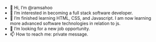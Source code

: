 - 👋 Hi, I’m @ramsahoo
- 👀 I’m interested in becoming a full stack software  developer.
- 🌱 I’m finished learning HTML, CSS, and Javascript. I am now learning more advanced software technologies in relation to js.
- 💞️ I’m looking for a new job opportunity.
- 📫 How to reach me: private message.

<!---
ramsahoo/ramsahoo is a ✨ special ✨ repository because its `README.md` (this file) appears on your GitHub profile.
You can click the Preview link to take a look at your changes.
--->
